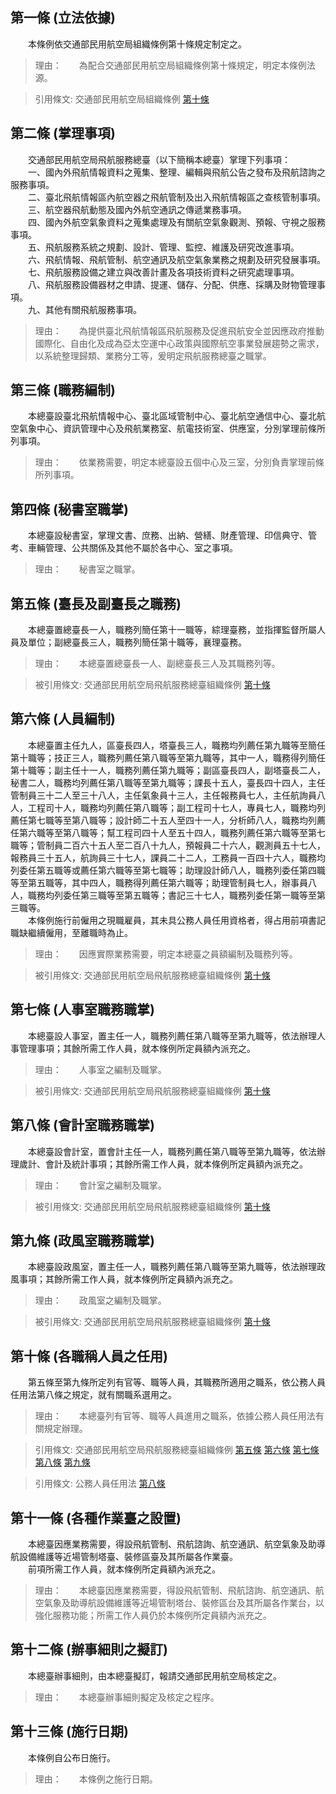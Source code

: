 第一條 (立法依據)
-----------------
　　本條例依交通部民用航空局組織條例第十條規定制定之。  
> 理由：　　為配合交通部民用航空局組織條例第十條規定，明定本條例法源。

> 引用條文: 交通部民用航空局組織條例 [第十條](2010#第十條-附屬機關之設置)



第二條 (掌理事項)
-----------------
　　交通部民用航空局飛航服務總臺（以下簡稱本總臺）掌理下列事項：  
　　一、國內外飛航情報資料之蒐集、整理、編輯與飛航公告之發布及飛航諮詢之服務事項。  
　　二、臺北飛航情報區內航空器之飛航管制及出入飛航情報區之查核管制事項。  
　　三、航空器飛航動態及國內外航空通訊之傳遞業務事項。  
　　四、國內外航空氣象資料之蒐集處理及有關航空氣象觀測、預報、守視之服務事項。  
　　五、飛航服務系統之規劃、設計、管理、監控、維護及研究改進事項。  
　　六、飛航情報、飛航管制、航空通訊及航空氣象業務之規劃及研究發展事項。  
　　七、飛航服務設備之建立與改善計畫及各項技術資料之研究處理事項。  
　　八、飛航服務設備器材之申請、提運、儲存、分配、供應、採購及財物管理事項。  
　　九、其他有關飛航服務事項。  
> 理由：　　為提供臺北飛航情報區飛航服務及促進飛航安全並因應政府推動國際化、自由化及成為亞太空運中心政策與國際航空事業發展趨勢之需求，以系統整理歸類、業務分工等，爰明定飛航服務總臺之職掌。



第三條 (職務編制)
-----------------
　　本總臺設臺北飛航情報中心、臺北區域管制中心、臺北航空通信中心、臺北航空氣象中心、資訊管理中心及飛航業務室、航電技術室、供應室，分別掌理前條所列事項。  
> 理由：　　依業務需要，明定本總臺設五個中心及三室，分別負責掌理前條所列事項。



第四條 (秘書室職掌)
-------------------
　　本總臺設秘書室，掌理文書、庶務、出納、營繕、財產管理、印信典守、管考、車輛管理、公共關係及其他不屬於各中心、室之事項。  
> 理由：　　秘書室之職掌。



第五條 (臺長及副臺長之職務)
---------------------------
　　本總臺置總臺長一人，職務列簡任第十一職等，綜理臺務，並指揮監督所屬人員及單位；副總臺長三人，職務列簡任第十職等，襄理臺務。  
> 理由：　　本總臺置總臺長一人、副總臺長三人及其職務列等。

> 被引用條文: 交通部民用航空局飛航服務總臺組織條例 [第十條](2039#第十條-各職稱人員之任用)



第六條 (人員編制)
-----------------
　　本總臺置主任九人，區臺長四人，塔臺長三人，職務均列薦任第九職等至簡任第十職等；技正三人，職務列薦任第八職等至第九職等，其中一人，職務得列簡任第十職等；副主任十一人，職務列薦任第九職等；副區臺長四人，副塔臺長二人，秘書二人，職務均列薦任第八職等至第九職等；課長十五人，臺長四十四人，主任管制員三十二人至三十八人，主任氣象員十三人，主任報務員七人，主任航詢員八人，工程司十人，職務均列薦任第八職等；副工程司十七人，專員七人，職務均列薦任第七職等至第八職等；設計師二十五人至四十一人，分析師八人，職務均列薦任第六職等至第八職等；幫工程司四十人至五十四人，職務列薦任第六職等至第七職等；管制員二百六十五人至二百八十九人，預報員二十六人，觀測員五十七人，報務員三十五人，航詢員三十七人，課員二十二人，工務員一百四十六人，職務均列委任第五職等或薦任第六職等至第七職等；助理設計師八人，職務列委任第四職等至第五職等，其中四人，職務得列薦任第六職等；助理管制員七人，辦事員八人，職務均列委任第三職等至第五職等；書記三十七人，職務列委任第一職等至第三職等。  
　　本條例施行前僱用之現職雇員，其未具公務人員任用資格者，得占用前項書記職缺繼續僱用，至離職時為止。  
> 理由：　　因應實際業務需要，明定本總臺之員額編制及職務列等。

> 被引用條文: 交通部民用航空局飛航服務總臺組織條例 [第十條](2039#第十條-各職稱人員之任用)



第七條 (人事室職務職掌)
-----------------------
　　本總臺設人事室，置主任一人，職務列薦任第八職等至第九職等，依法辦理人事管理事項；其餘所需工作人員，就本條例所定員額內派充之。  
> 理由：　　人事室之編制及職掌。

> 被引用條文: 交通部民用航空局飛航服務總臺組織條例 [第十條](2039#第十條-各職稱人員之任用)



第八條 (會計室職務職掌)
-----------------------
　　本總臺設會計室，置會計主任一人，職務列薦任第八職等至第九職等，依法辦理歲計、會計及統計事項；其餘所需工作人員，就本條例所定員額內派充之。  
> 理由：　　會計室之編制及職掌。

> 被引用條文: 交通部民用航空局飛航服務總臺組織條例 [第十條](2039#第十條-各職稱人員之任用)



第九條 (政風室職務職掌)
-----------------------
　　本總臺設政風室，置主任一人，職務列薦任第八職等至第九職等，依法辦理政風事項；其餘所需工作人員，就本條例所定員額內派充之。  
> 理由：　　政風室之編制及職掌。

> 被引用條文: 交通部民用航空局飛航服務總臺組織條例 [第十條](2039#第十條-各職稱人員之任用)



第十條 (各職稱人員之任用)
-------------------------
　　第五條至第九條所定列有官等、職等人員，其職務所適用之職系，依公務人員任用法第八條之規定，就有關職系選用之。  
> 理由：　　本總臺列有官等、職等人員進用之職系，依據公務人員任用法有關規定辦理。

> 引用條文: 交通部民用航空局飛航服務總臺組織條例 [第五條](2039#第五條-臺長及副臺長之職務) [第六條](2039#第六條-人員編制) [第七條](2039#第七條-人事室職務職掌) [第八條](2039#第八條-會計室職務職掌) [第九條](2039#第九條-政風室職務職掌)

> 引用條文: 公務人員任用法 [第八條](4617#第八條-職系說明書)



第十一條 (各種作業臺之設置)
---------------------------
　　本總臺因應業務需要，得設飛航管制、飛航諮詢、航空通訊、航空氣象及助導航設備維護等近場管制塔臺、裝修區臺及其所屬各作業臺。  
　　前項所需工作人員，就本條例所定員額內派充之。  
> 理由：　　本總臺因應業務需要，得設飛航管制、飛航諮詢、航空通訊、航空氣象及助導航設備維護等近場管制塔台、裝修區台及其所屬各作業台，以強化服務功能；所需工作人員仍於本條例所定員額內派充之。



第十二條 (辦事細則之擬訂)
-------------------------
　　本總臺辦事細則，由本總臺擬訂，報請交通部民用航空局核定之。  
> 理由：　　本總臺辦事細則擬定及核定之程序。



第十三條 (施行日期)
-------------------
　　本條例自公布日施行。  
> 理由：　　本條例之施行日期。